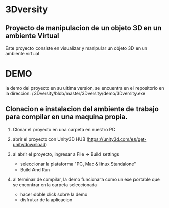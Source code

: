 # 3Dversity
## Proyecto de manipulacion de un objeto 3D en un ambiente Virtual

Este proyecto consiste en visualizar y manipular un objeto 3D en un ambiente virtual

# DEMO

la demo del proyecto en su ultima version, se encuentra en el repositorio en la direccion:
    /3Dversity/blob/master/3Dversity/demo/3Dversity.exe


## Clonacion e instalacion del ambiente de trabajo para compilar en una maquina propia.

1) Clonar el proyecto en una carpeta en nuestro PC

2) abrir el proyecto con Unity3D HUB (https://unity3d.com/es/get-unity/download)

3) al abrir el proyecto, ingresar a File -> Build settings
    - seleccionar la plataforma "PC, Mac & linux Standalone"
    - Build And Run

4) al terminar de compilar, la demo funcionara como un exe portable que se encontrar en la carpeta seleccionada
    - hacer doble click sobre la demo
    - disfrutar de la aplicacion